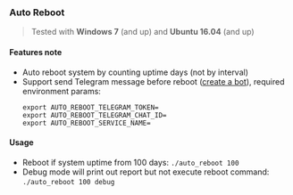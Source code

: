 ### Auto Reboot

> Tested with **Windows 7** (and up) and **Ubuntu 16.04** (and up)

#### Features note

* Auto reboot system by counting uptime days (not by interval)
* Support send Telegram message before reboot ([create a bot](https://core.telegram.org/bots#how-do-i-create-a-bot)), required environment params:
    ```
    export AUTO_REBOOT_TELEGRAM_TOKEN=
    export AUTO_REBOOT_TELEGRAM_CHAT_ID=
    export AUTO_REBOOT_SERVICE_NAME=
    ```
#### Usage

* Reboot if system uptime from 100 days: `./auto_reboot 100`
* Debug mode will print out report but not execute reboot command: `./auto_reboot 100 debug`
